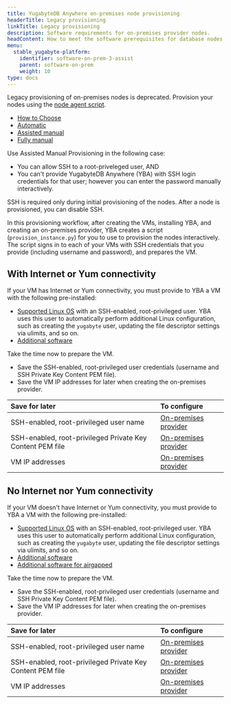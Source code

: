 ```yaml
---
title: YugabyteDB Anywhere on-premises node provisioning
headerTitle: Legacy provisioning
linkTitle: Legacy provisioning
description: Software requirements for on-premises provider nodes.
headContent: How to meet the software prerequisites for database nodes
menu:
  stable_yugabyte-platform:
    identifier: software-on-prem-3-assist
    parent: software-on-prem
    weight: 10
type: docs
---
```


Legacy provisioning of on-premises nodes is deprecated. Provision your nodes using the [node agent script](../software-on-prem/).

<ul class="nav nav-tabs-alt nav-tabs-yb">
  <li>
    <a href="../software-on-prem-legacy/" class="nav-link">
      How to Choose
    </a>
  </li>

  <li>
    <a href="../software-on-prem-auto/" class="nav-link">
      <i class="fa-regular fa-wand-magic-sparkles"></i>
      Automatic
    </a>
  </li>

  <li>
    <a href="../software-on-prem-assist/" class="nav-link active">
      <i class="fa-regular fa-scroll"></i>
      Assisted manual
    </a>
  </li>

  <li>
    <a href="../software-on-prem-manual/" class="nav-link">
      <i class="icon-shell" aria-hidden="true"></i>
      Fully manual
    </a>
  </li>
</ul>

Use Assisted Manual Provisioning in the following case:

- You can allow SSH to a root-priveleged user, AND
- You can't provide YugabyteDB Anywhere (YBA) with SSH login credentials for that user; however you can enter the password manually interactively.

SSH is required only during initial provisioning of the nodes. After a node is provisioned, you can disable SSH.

In this provisioning workflow, after creating the VMs, installing YBA, and creating an on-premises provider, YBA creates a script (`provision_instance.py`) for you to use to provision the nodes interactively. The script signs in to each of your VMs with SSH credentials that you provide (including username and password), and prepares the VM.

## With Internet or Yum connectivity

If your VM has Internet or Yum connectivity, you must provide to YBA a VM with the following pre-installed:

- [Supported Linux OS](../#linux-os) with an SSH-enabled, root-privileged user. YBA uses this user to automatically perform additional Linux configuration, such as creating the `yugabyte` user, updating the file descriptor settings via ulimits, and so on.
- [Additional software](../#additional-software)

Take the time now to prepare the VM.

- Save the SSH-enabled, root-privileged user credentials (username and SSH Private Key Content PEM file).
- Save the VM IP addresses for later when creating the on-premises provider.

| Save for later | To configure |
| :--- | :--- |
| SSH-enabled, root-privileged user name | [On-premises provider](../../../configure-yugabyte-platform/on-premises/) |
| SSH-enabled, root-privileged Private Key Content PEM file | [On-premises provider](../../../configure-yugabyte-platform/on-premises/) |
| VM IP addresses | [On-premises provider](../../../configure-yugabyte-platform/on-premises/) |

## No Internet nor Yum connectivity

If your VM doesn't have Internet or Yum connectivity, you must provide to YBA a VM with the following pre-installed:

- [Supported Linux OS](../#linux-os) with an SSH-enabled, root-privileged user. YBA uses this user to automatically perform additional Linux configuration, such as creating the `yugabyte` user, updating the file descriptor settings via ulimits, and so on.
- [Additional software](../#additional-software)
- [Additional software for airgapped](../#additional-software-for-airgapped-deployment)

Take the time now to prepare the VM.

- Save the SSH-enabled, root-privileged user credentials (username and SSH Private Key Content PEM file).
- Save the VM IP addresses for later when creating the on-premises provider.

| Save for later | To configure |
| :--- | :--- |
| SSH-enabled, root-privileged user name | [On-premises provider](../../../configure-yugabyte-platform/on-premises/) |
| SSH-enabled, root-privileged Private Key Content PEM file | [On-premises provider](../../../configure-yugabyte-platform/on-premises/) |
| VM IP addresses | [On-premises provider](../../../configure-yugabyte-platform/on-premises/) |
